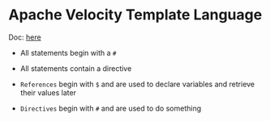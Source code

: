 # Apache Velocity Template Language

Doc: [here](https://velocity.apache.org/engine/1.7/user-guide.html)

- All statements begin with a `#`
- All statements contain a directive

- `References` begin with `$` and are used to declare variables and retrieve their values later
- `Directives` begin with `#` and are used to do something

